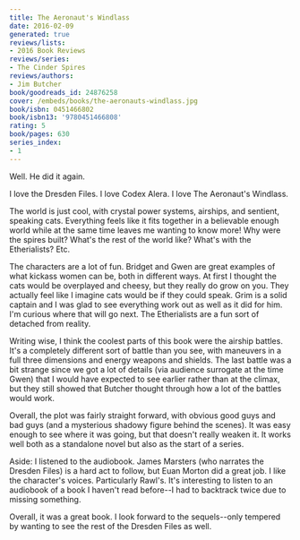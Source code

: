 ```yaml
---
title: The Aeronaut's Windlass
date: 2016-02-09
generated: true
reviews/lists:
- 2016 Book Reviews
reviews/series:
- The Cinder Spires
reviews/authors:
- Jim Butcher
book/goodreads_id: 24876258
cover: /embeds/books/the-aeronauts-windlass.jpg
book/isbn: 0451466802
book/isbn13: '9780451466808'
rating: 5
book/pages: 630
series_index:
- 1
---
```

Well. He did it again.  

I love the Dresden Files. I love Codex Alera. I love The Aeronaut's Windlass.  

<!--more-->

The world is just cool, with crystal power systems, airships, and sentient, speaking cats. Everything feels like it fits together in a believable enough world while at the same time leaves me wanting to know more! Why were the spires built? What's the rest of the world like? What's with the Etherialists? Etc.  

The characters are a lot of fun. Bridget and Gwen are great examples of what kickass women can be, both in different ways. At first I thought the cats would be overplayed and cheesy, but they really do grow on you. They actually feel like I imagine cats would be if they could speak. Grim is a solid captain and I was glad to see everything work out as well as it did for him. I'm curious where that will go next. The Etherialists are a fun sort of detached from reality.  

Writing wise, I think the coolest parts of this book were the airship battles. It's a completely different sort of battle than you see, with maneuvers in a full three dimensions and energy weapons and shields. The last battle was a bit strange since we got a lot of details (via audience surrogate at the time Gwen) that I would have expected to see earlier rather than at the climax, but they still showed that Butcher thought through how a lot of the battles would work.  

Overall, the plot was fairly straight forward, with obvious good guys and bad guys (and a mysterious shadowy figure behind the scenes). It was easy enough to see where it was going, but that doesn't really weaken it. It works well both as a standalone novel but also as the start of a series.  

Aside: I listened to the audiobook. James Marsters (who narrates the Dresden Files) is a hard act to follow, but Euan Morton did a great job. I like the character's voices. Particularly Rawl's. It's interesting to listen to an audiobook of a book I haven't read before--I had to backtrack twice due to missing something.  

Overall, it was a great book. I look forward to the sequels--only tempered by wanting to see the rest of the Dresden Files as well.